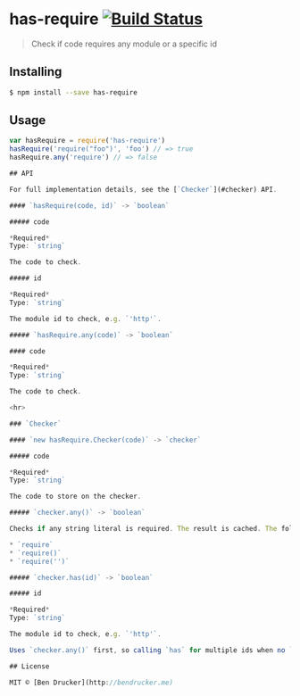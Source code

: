 # has-require [![Build Status](https://travis-ci.org/bendrucker/has-require.svg?branch=master)](https://travis-ci.org/bendrucker/has-require)

> Check if code requires any module or a specific id

## Installing

```bash
$ npm install --save has-require
```

## Usage

```js
var hasRequire = require('has-require')
hasRequire('require("foo")', 'foo') // => true
hasRequire.any('require') // => false

## API

For full implementation details, see the [`Checker`](#checker) API.

#### `hasRequire(code, id)` -> `boolean`

##### code

*Required*  
Type: `string`

The code to check.

##### id

*Required*  
Type: `string`

The module id to check, e.g. `'http'`.

##### `hasRequire.any(code)` -> `boolean`

#### code

*Required*  
Type: `string`

The code to check.

<hr>

### `Checker`

#### `new hasRequire.Checker(code)` -> `checker`

##### code

*Required*  
Type: `string`

The code to store on the checker.

##### `checker.any()` -> `boolean`

Checks if any string literal is required. The result is cached. The following code won't be matched:

* `require`
* `require()`
* `require('')`

##### `checker.has(id)` -> `boolean`

##### id

*Required*  
Type: `string`

The module id to check, e.g. `'http'`.

Uses `checker.any()` first, so calling `has` for multiple ids when no `require` is present (`!checker.any()`) will avoid needlessly re-testing the code.

## License

MIT © [Ben Drucker](http://bendrucker.me)
